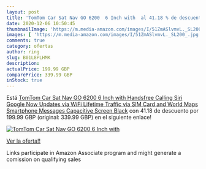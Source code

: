 ```yaml
---
layout: post
title: 'TomTom Car Sat Nav GO 6200  6 Inch with  al 41.18 % de descuento'
date: 2020-12-06 10:50:45
thumbnailImage: 'https://m.media-amazon.com/images/I/51ZmASlvmvL._SL200_.jpg'
images: [ 'https://m.media-amazon.com/images/I/51ZmASlvmvL._SL200_.jpg' ]
comments: true
category: ofertas
author: ring
slug: B01L8PLHMK
description:
actualPrice: 199.99 GBP
comparePrice: 339.99 GBP
inStock: true
---
```


Está [TomTom Car Sat Nav GO 6200  6 Inch with Handsfree Calling  Siri  Google Now  Updates via WiFi  Lifetime Traffic via SIM Card and World Maps  Smartphone Messages  Capacitive Screen  Black](https://www.amazon.co.uk/dp/B01L8PLHMK/?tag=tolees0a-21) con 41.18 de descuento por 199.99 GBP (original: 339.99 GBP) en el siguiente enlace!

[![TomTom Car Sat Nav GO 6200  6 Inch with ](https://m.media-amazon.com/images/I/51ZmASlvmvL._SL200_.jpg)](https://www.amazon.co.uk/dp/B01L8PLHMK/?tag=tolees0a-21)

[Ver la oferta!!](https://www.amazon.co.uk/dp/B01L8PLHMK/?tag=tolees0a-21)

Links participate in Amazon Associate program and might generate a comission on qualifying sales


